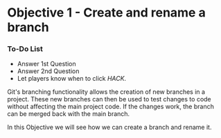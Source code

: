 # Objective 1 - Create and rename a branch

<div class="aside">
<h3>To-Do List</h3>
<ul>
  <li>Answer 1st Question</li>
  <li>Answer 2nd Question</li>
  <li>Let players know when to click <em>HACK</em>.</li>
</ul>
</div>


Git's branching functionality allows the creation of new branches in a project. These new branches can then be used to test changes to code without affecting the main project code. If the changes work, the branch can be merged back with the main branch.

In this Objective we will see how we can create a branch and rename it.

<br>



